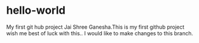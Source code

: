 # hello-world
My first git hub project
Jai Shree Ganesha.This is my first github project
wish me best of luck with this..
I would like to make changes to this branch.
